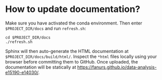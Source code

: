# How to update documentation?

Make sure you have activated the conda environment. Then enter `$PROJECT_DIR/docs` and run `refresh.sh`:
```console
cd $PROJECT_DIR/docs
./refresh.sh
```

Sphinx will then auto-generate the HTML documentation at `$PROJECT_DIR/docs/build/html/`. Inspect the `*html` files locally using your browser before committing them to GitHub. Once uploaded, the documentation will be statically at https://fanurs.github.io/data-analysis-e15190-e14030/.